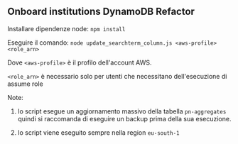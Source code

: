 ## Onboard institutions DynamoDB Refactor

Installare dipendenze node:
`npm install` 

Eseguire il comando:
`node update_searchterm_column.js <aws-profile> <role_arn>`

Dove `<aws-profile>` è il profilo dell'account AWS.

`<role_arn>` è necessario solo per utenti che necessitano dell'esecuzione di assume role

Note:

1) lo script esegue un aggiornamento massivo della tabella `pn-aggregates` quindi si raccomanda di eseguire un backup prima della sua esecuzione.

2) lo script viene eseguito sempre nella region `eu-south-1` 

